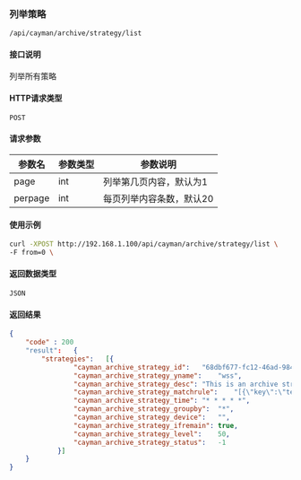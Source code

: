 ### 列举策略
`/api/cayman/archive/strategy/list`

#### 接口说明
列举所有策略

#### HTTP请求类型
`POST`

#### 请求参数
|参数名|参数类型|参数说明|
|--|--|--|
|page|int|列举第几页内容，默认为1|
|perpage|int|每页列举内容条数，默认20|

#### 使用示例
```sh
curl -XPOST http://192.168.1.100/api/cayman/archive/strategy/list \
-F from=0 \
```

#### 返回数据类型
`JSON`

#### 返回结果
```json
{
    "code" : 200
    "result":	{
		"strategies":	[{
				"cayman_archive_strategy_id":	"68dbf677-fc12-46ad-984d-648a52d0ea03",
				"cayman_archive_strategy_yname":	"wss",
				"cayman_archive_strategy_desc":	"This is an archive strategy.",
				"cayman_archive_strategy_matchrule":	"[{\"key\":\"test\",\"value\":\"test\",\"match\":\"=\"}]",
				"cayman_archive_strategy_time":	"* * * * *",
				"cayman_archive_strategy_groupby":	"*",
				"cayman_archive_strategy_device":	"",
				"cayman_archive_strategy_ifremain":	true,
				"cayman_archive_strategy_level":	50,
				"cayman_archive_strategy_status":	-1
			}]
	}
}
```

